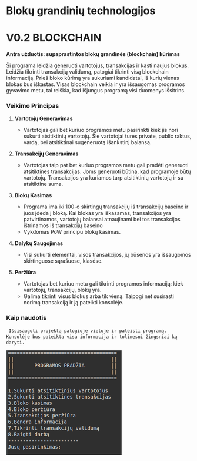 # Blokų grandinių technologijos
<h1>V0.2 BLOCKCHAIN</h1>
<b>Antra užduotis: supaprastintos blokų grandinės (blockchain) kūrimas</b>

Ši programa leidžia generuoti vartotojus, transakcijas ir kasti naujus blokus. Leidžia tikrinti transakcijų validumą, patogiai tikrinti visą blockchain
informaciją. Prieš bloko kūrimą yra sukuriami kandidatai, iš kurių vienas blokas bus iškastas. Visas blockchain veikia ir yra išsaugomas programos gyvavimo
metu, tai reiškia, kad išjungus programą visi duomenys išsitrins.

### Veikimo Principas

1. **Vartotojų Generavimas**
   - Vartotojas gali bet kuriuo programos metu pasirinkti kiek jis nori sukurti atsitiktinių vartotojų. Šie vartotojai turės private, public raktus, vardą, bei atsitiktinai sugeneruotą išankstinį balansą.

2. **Transakcijų Generavimas**
   - Vartotojas taip pat bet kuriuo programos metu gali pradėti generuoti atsitiktines transakcijas. Joms generuoti būtina, kad programoje būtų vartotojų. Transakcijos yra kuriamos tarp atsitiktinių vartotojų ir su atsitiktine suma.

3. **Blokų Kasimas**
   - Programa ima iki 100-o skirtingų transakcijų iš transakcijų baseino ir juos įdeda į bloką. Kai blokas yra iškasamas, transakcijos yra patvirtinamos, vartotojų balansai atnaujinami bei tos transakcijos ištrinamos iš transakcijų baseino
   - Vykdomas PoW principu blokų kasimas.
   
4. **Dalykų Saugojimas**
   - Visi sukurti elementai, visos transakcijos, jų būsenos yra išsaugomos skirtinguose sąrašuose, klasėse.

5. **Peržiūra**
   - Vartotojas bet kuriuo metu gali tikrinti programos informaciją: kiek vartotojų, transakcijų, blokų yra.
   - Galima tikrinti visus blokus arba tik vieną. Taipogi net susirasti norimą transakciją ir ją pateikti konsolėje.
   
### Kaip naudotis
	
	 Išsisaugoti projektą patogioje vietoje ir paleisti programą. Konsolėje bus pateikta visa informacija ir tolimesni žingsniai ką daryti.

 ![programos veikimo pavyzdys](./images/example.png)
